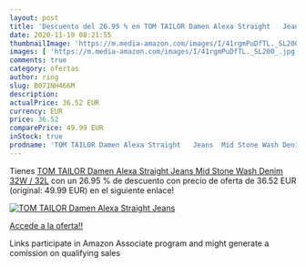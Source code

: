 ```yaml
---
layout: post
title: 'Descuento del 26.95 % en TOM TAILOR Damen Alexa Straight   Jeans '
date: 2020-11-19 08:21:55
thumbnailImage: 'https://m.media-amazon.com/images/I/41rgmPuDfTL._SL200_.jpg'
images: [ 'https://m.media-amazon.com/images/I/41rgmPuDfTL._SL200_.jpg' ]
comments: true
category: ofertas
author: ring
slug: B071NH466M
description:
actualPrice: 36.52 EUR
currency: EUR
price: 36.52
comparePrice: 49.99 EUR
inStock: true
prodname: 'TOM TAILOR Damen Alexa Straight   Jeans  Mid Stone Wash Denim  32W / 32L'
---
```


Tienes [TOM TAILOR Damen Alexa Straight   Jeans  Mid Stone Wash Denim  32W / 32L](https://www.amazon.de/dp/B071NH466M/?tag=tolees0ca-21) con un 26.95 % de descuento con precio de oferta de 36.52 EUR (original: 49.99 EUR) en el siguiente enlace!

[![TOM TAILOR Damen Alexa Straight   Jeans ](https://m.media-amazon.com/images/I/41rgmPuDfTL._SL200_.jpg)](https://www.amazon.de/dp/B071NH466M/?tag=tolees0ca-21)

[Accede a la oferta!!](https://www.amazon.de/dp/B071NH466M/?tag=tolees0ca-21)

Links participate in Amazon Associate program and might generate a comission on qualifying sales


